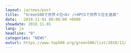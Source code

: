 ```yaml
---
layout: ja/news/post
title:  "Green500で世界４位<br />HPCGで世界５位を達成"
date:   2018-11-01 00:00:00 +0900
showdate: 2018.11.01
lang: ja
headline: "0"
categories: "NEWS"
outurl: https://www.top500.org/green500/list/2018/11/
---
```

